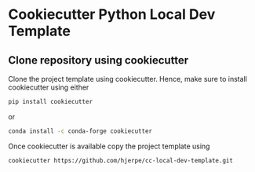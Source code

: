 # Cookiecutter Python Local Dev Template

## Clone repository using cookiecutter
Clone the project template using cookiecutter. Hence, make
sure to install cookiecutter using either
```bash
pip install cookiecutter
```
or
```bash
conda install -c conda-forge cookiecutter
```
Once cookiecutter is available copy the project template using
```bash
cookiecutter https://github.com/hjerpe/cc-local-dev-template.git
```
